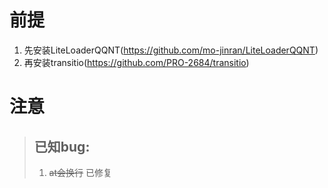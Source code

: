 # 前提
1. 先安装LiteLoaderQQNT(https://github.com/mo-jinran/LiteLoaderQQNT)
2. 再安装transitio(https://github.com/PRO-2684/transitio)
# 注意
> ## 已知bug:
> 1. ~~at会换行~~ 已修复
